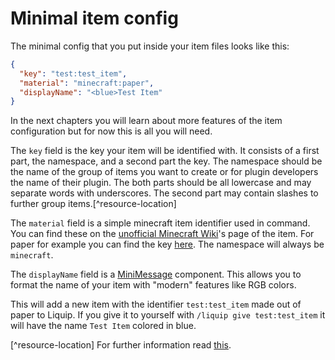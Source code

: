 # Minimal item config

The minimal config that you put inside your item files looks like this:

```json
{
  "key": "test:test_item",
  "material": "minecraft:paper",
  "displayName": "<blue>Test Item"
}
```

In the next chapters you will learn about more features of the item configuration but for now this is all you will need.

The `key` field is the key your item will be identified with. It consists of a first part, the namespace, and a second part the
key. The namespace should be the name of the group of items you want to create or for plugin developers the name of their plugin.
The both parts should be all lowercase and may separate words with underscores. The second part may contain slashes to further
group items.[^resource-location]

The `material` field is a simple minecraft item identifier used in command. You can find these on the
[unofficial Minecraft Wiki](https://minecraft.fandom.com/wiki/Minecraft_Wiki)'s page of the item. For paper for example you can
find the key [here](https://minecraft.fandom.com/wiki/Paper#ID). The namespace will always be `minecraft`.

The `displayName` field is a [MiniMessage](https://docs.adventure.kyori.net/minimessage/format.html) component. This allows you to
format the name of your item with "modern" features like RGB colors.

This will add a new item with the identifier `test:test_item` made out of paper to Liquip. If you give it to yourself with
`/liquip give test:test_item` it will have the name `Test Item` colored in blue.

[^resource-location] For further information read [this](https://minecraft.fandom.com/wiki/Resource_location).